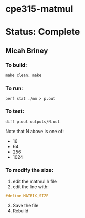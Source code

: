 # cpe315-matmul

# Status: Complete

## Micah Briney


### To build:
```shell
make clean; make
```
### To run:
```shell
perf stat ./mm > p.out
```
### To test:
```shell
diff p.out outputs/N.out
```
Note that N above is one of:
* 16
* 64
* 256
* 1024

### To modify the size:
1. edit the matmul.h file
2. edit the line with: 
```C
#define MATRIX_SIZE
```
3. Save the file
4. Rebuild
